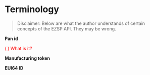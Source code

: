# Terminology

>Disclaimer: Below are what the author understands of certain concepts of the EZSP API. They may be wrong.

<!--tbd. Based on: <links>-->

**Pan id**

<font color=red>( ) What is it?</font>



**Manufacturing token**


**EUI64 ID**

